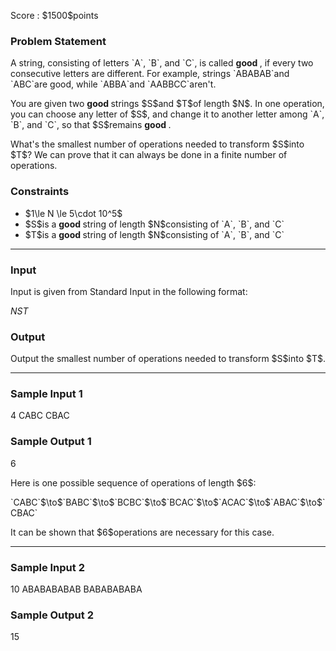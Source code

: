 
<div>

<span>

<span>

<p>
Score : $1500$points
</p>

<div>

<section>

### **Problem Statement**

<p>
A string, consisting of letters `A`, `B`, and `C`, is called 
<strong>
good
</strong>
, if every two consecutive letters are different. For example, strings `ABABAB`and `ABC`are good, while `ABBA`and `AABBCC`aren't.
</p>

<p>
You are given two 
<strong>
good
</strong>
strings $S$and $T$of length $N$.
In one operation, you can choose any letter of $S$, and change it to another letter among `A`, `B`, and `C`, so that $S$remains 
<strong>
good
</strong>
.
</p>

<p>
What's the smallest number of operations needed to transform $S$into $T$?
We can prove that it can always be done in a finite number of operations.
</p>

</section>

</div>

<div>

<section>

### **Constraints**

<ul>

<li>
$1\le N \le 5\cdot 10^5$
</li>

<li>
$S$is a 
<strong>
good
</strong>
string of length $N$consisting of `A`, `B`, and `C`
</li>

<li>
$T$is a 
<strong>
good
</strong>
string of length $N$consisting of `A`, `B`, and `C`
</li>

</ul>

</section>

</div>

---

<div>

<div>

<section>

### **Input**

<p>
Input is given from Standard Input in the following format:
</p>

<div>

$N$$S$$T$
</div>

</section>

</div>

<div>

<section>

### **Output**

<p>
Output the smallest number of operations needed to transform $S$into $T$.
</p>

</section>

</div>

</div>

---

<div>

<section>

### **Sample Input 1**

<div>

4
CABC
CBAC

</div>

</section>

</div>

<div>

<section>

### **Sample Output 1**

<div>

6

</div>

<p>
Here is one possible sequence of operations of length $6$:
</p>

<p>
`CABC`$\to$`BABC`$\to$`BCBC`$\to$`BCAC`$\to$`ACAC`$\to$`ABAC`$\to$`CBAC`
</p>

<p>
It can be shown that $6$operations are necessary for this case.
</p>

</section>

</div>

---

<div>

<section>

### **Sample Input 2**

<div>

10
ABABABABAB
BABABABABA

</div>

</section>

</div>

<div>

<section>

### **Sample Output 2**

<div>

15

</div>

</section>

</div>

</span>

</span>

</div>
